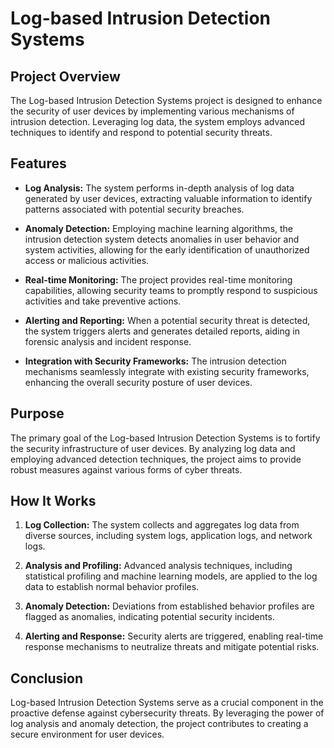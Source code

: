 # Log-based Intrusion Detection Systems

## Project Overview

The Log-based Intrusion Detection Systems project is designed to enhance the security of user devices by implementing various mechanisms of intrusion detection. Leveraging log data, the system employs advanced techniques to identify and respond to potential security threats.

## Features

- **Log Analysis:** The system performs in-depth analysis of log data generated by user devices, extracting valuable information to identify patterns associated with potential security breaches.

- **Anomaly Detection:** Employing machine learning algorithms, the intrusion detection system detects anomalies in user behavior and system activities, allowing for the early identification of unauthorized access or malicious activities.

- **Real-time Monitoring:** The project provides real-time monitoring capabilities, allowing security teams to promptly respond to suspicious activities and take preventive actions.

- **Alerting and Reporting:** When a potential security threat is detected, the system triggers alerts and generates detailed reports, aiding in forensic analysis and incident response.

- **Integration with Security Frameworks:** The intrusion detection mechanisms seamlessly integrate with existing security frameworks, enhancing the overall security posture of user devices.

## Purpose

The primary goal of the Log-based Intrusion Detection Systems is to fortify the security infrastructure of user devices. By analyzing log data and employing advanced detection techniques, the project aims to provide robust measures against various forms of cyber threats.

## How It Works

1. **Log Collection:** The system collects and aggregates log data from diverse sources, including system logs, application logs, and network logs.

2. **Analysis and Profiling:** Advanced analysis techniques, including statistical profiling and machine learning models, are applied to the log data to establish normal behavior profiles.

3. **Anomaly Detection:** Deviations from established behavior profiles are flagged as anomalies, indicating potential security incidents.

4. **Alerting and Response:** Security alerts are triggered, enabling real-time response mechanisms to neutralize threats and mitigate potential risks.

## Conclusion

Log-based Intrusion Detection Systems serve as a crucial component in the proactive defense against cybersecurity threats. By leveraging the power of log analysis and anomaly detection, the project contributes to creating a secure environment for user devices.
